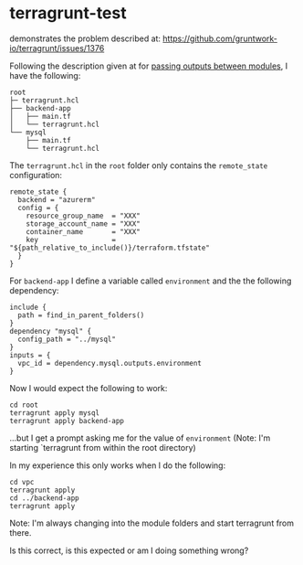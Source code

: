 # terragrunt-test

demonstrates the problem described at: https://github.com/gruntwork-io/terragrunt/issues/1376

Following the description given at for [passing outputs between modules](https://terragrunt.gruntwork.io/docs/features/execute-terraform-commands-on-multiple-modules-at-once/#passing-outputs-between-modules), I have the following:

```
root
├─ terragrunt.hcl
├── backend-app
│   ├── main.tf
│   └── terragrunt.hcl
└── mysql
    ├── main.tf
    └── terragrunt.hcl
```

The `terragrunt.hcl` in the `root` folder only contains the `remote_state` configuration:

```
remote_state {
  backend = "azurerm"
  config = {
    resource_group_name  = "XXX"
    storage_account_name = "XXX"
    container_name       = "XXX"
    key                  = "${path_relative_to_include()}/terraform.tfstate"
  }
}
```

For `backend-app` I define a variable called `environment` and the the following dependency:

```
include {
  path = find_in_parent_folders()
}
dependency "mysql" {
  config_path = "../mysql"
}
inputs = {
  vpc_id = dependency.mysql.outputs.environment
}
```

Now I would expect the following to work:

```
cd root
terragrunt apply mysql
terragrunt apply backend-app
```

...but I get a prompt asking me for the value of `environment` (Note: I'm starting `terragrunt from within the root directory)

In my experience this only works when I do the following:

```
cd vpc
terragrunt apply
cd ../backend-app
terragrunt apply
```

Note: I'm always changing into the module folders and start terragrunt from there.

Is this correct, is this expected or am I doing something wrong?
